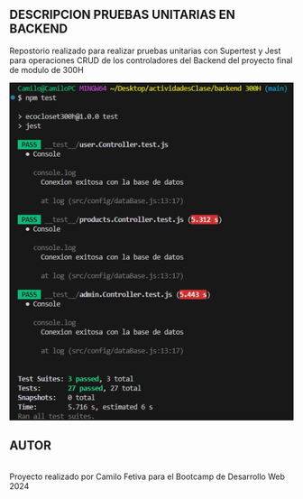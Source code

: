 ## DESCRIPCION PRUEBAS UNITARIAS EN BACKEND

Repostorio realizado para realizar pruebas unitarias con Supertest y Jest para operaciones CRUD de los controladores del Backend del proyecto final de modulo de 300H

![alt text](image-4.png)

## AUTOR
<br> Proyecto realizado por Camilo Fetiva para el Bootcamp de Desarrollo Web 2024 </br>
